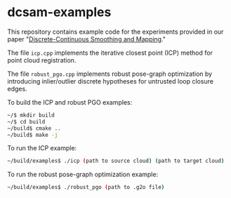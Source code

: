 # dcsam-examples

This repository contains example code for the experiments provided in
our paper "[Discrete-Continuous Smoothing and Mapping](https://arxiv.org/abs/2204.11936)."

The file `icp.cpp` implements the iterative closest point (ICP) method for point
cloud registration.

The file `robust_pgo.cpp` implements robust pose-graph optimization by
introducing inlier/outlier discrete hypotheses for untrusted loop closure edges.

To build the ICP and robust PGO examples:

```bash
~/$ mkdir build
~/$ cd build
~/build$ cmake ..
~/build$ make -j
```

To run the ICP example:
```bash
~/build/examples$ ./icp (path to source cloud) (path to target cloud)
```

To run the robust pose-graph optimization example:
```bash
~/build/examples$ ./robust_pgo (path to .g2o file)
```
